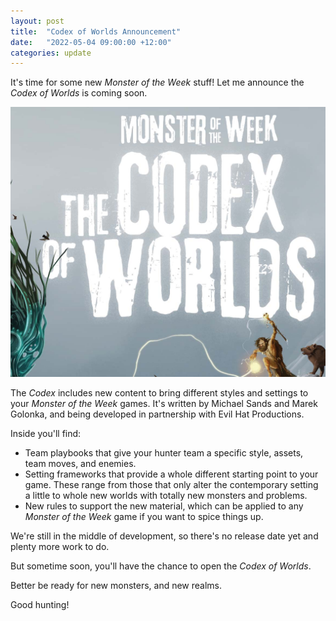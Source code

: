```yaml
---
layout: post
title:  "Codex of Worlds Announcement"
date:   "2022-05-04 09:00:00 +12:00"
categories: update
--- 
```

It's time for some new _Monster of the Week_ stuff! Let me announce the _Codex of Worlds_ is coming soon.

![Codex of Worlds cover inset](/images/MOTW-Codex-of-Worlds-cover-tease.jpg)

The _Codex_ includes new content to bring different styles and settings to your _Monster of the Week_ games. It's written by Michael Sands and Marek Golonka, and being developed in partnership with Evil Hat Productions.

Inside you'll find:
* Team playbooks that give your hunter team a specific style, assets, team moves, and enemies. 
* Setting frameworks that provide a whole different starting point to your game. These range from those that only alter the contemporary setting a little to whole new worlds with totally new monsters and problems.
* New rules to support the new material, which can be applied to any _Monster of the Week_ game if you want to spice things up.

We're still in the middle of development, so there's no release date yet and plenty more work to do. 

But sometime soon, you'll have the chance to open the _Codex of Worlds_.

Better be ready for new monsters, and new realms.

Good hunting!

